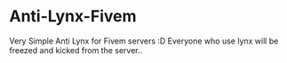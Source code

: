 # Anti-Lynx-Fivem
Very Simple Anti Lynx for Fivem servers :D Everyone who use lynx will be freezed and kicked from the server..
